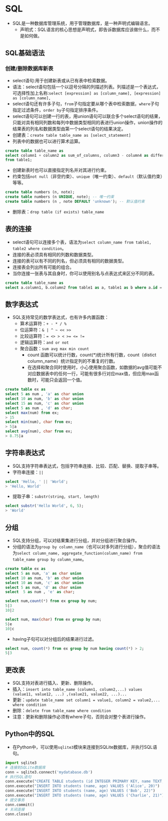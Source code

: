 # SQL
- SQL是一种数据库管理系统，用于管理数据库，是一种声明式编辑语言。
  - 声明式：SQL语言的核心思想是声明式，即告诉数据库应该做什么，而不是如何做。
## SQL基础语法
### 创建/删除数据库新表
- select语句:用于创建新表或从已有表中检索数据。
- 语法：select语句包括一个以逗号分隔的列描述列表。列描述是一个表达式，可选择性加上名称:`select [expression] as [column_name], [expression] as [column_name],  `
- select语句还有许多子句，`from`子句指定要从哪个表中检索数据，`where`子句指定过滤条件，`order by`子句指定排序条件。
- select语句可以创建一行的表，用union语句可以联合多个select语句的结果，只能对具有相同列数和每列中数据类型相同的表进行union操作，union操作的结果表的列名和数据类型由第一个select语句的结果决定。
- 创建表：`create table table_name as [select_statement]`
- 列表中的数据也可以进行算术运算。
```sql
create table table_name as
select column1 + column2 as sum_of_columns, column3 - column4 as difference
from table1;
```
- 创建新表时也可以直接指定列名并对其进行约束。
- 约束包括`not null`（非空约束）、`unique`（唯一约束）、`default`（默认值约束）等等。
```sql
create table numbers (n, note);
create table numbers (n UNIQUE, note); -- 唯一约束
create table numbers (n , note DEFAULT 'unknown'); -- 默认值约束
```
- 删除表：`drop table (if exists) table_name `
## 表的连接
- select语句可以连接多个表，语法为`select column_name from table1, table2 where condition`。
- 连接的表必须具有相同的列数和数据类型。
- 连接的表可以有不同的列名，但必须具有相同的数据类型。
- 连接表会列出所有可能的组合。
- 当你连接一张表与其自身时，你可以使用别名与点表达式来区分不同的表。
```sql   
create table table_name as
select a.column1, b.column2 from table1 as a, table1 as b where a.id = b.id;
```
## 数字表达式
- SQL支持常见的数学表达式，也有许多内置函数：
  - 算术运算符：`+ - * / %`
  - 位运算符：`& | ^ ~ << >>`
  - 比较运算符：`= <> > < >= <= !=`
  - 逻辑运算符：`and or not`
  - 聚合函数：`sum avg max min count`
     - count 函数可以统计行数，count(*)统计所有行数，count（distict column_name）统计指定列的不重复的行数。
     - 在选择和聚合同时使用时，小心使用聚合函数，如数据的avg值可能不对应数据表中的任何一行，可能有很多行对应max值，但应用max函数时，可能只会返回一个值。
```sql
create table ex as
select 5 as num , 'a' as char union
select 10 as num, 'b' as char union
select 15 as num, 'c' as char union
select 5 as num , 'd' as char;
select max(num) from ex;
> 15
select min(num), char from ex;
> 5|a
select avg(num), char from ex;
> 8.75|a
```

## 字符串表达式
- SQL支持字符串表达式，包括字符串连接、比较、匹配、替换、提取子串等。
- 字符串连接：`||`
```sql
select 'Hello, ' || 'World';
> 'Hello, World'
```
- 提取子串：`substr(string, start, length)`
```sql
select substr('Hello World', 6, 5);
> 'World'
```
## 分组
- SQL支持分组，可以对结果集进行分组，并对分组进行聚合操作。
- 分组的语法为`group by column_name`（也可以对多列进行分组），聚合的语法为`select column_name, aggregate_function(column_name) from table_name group by column_name`。
```sql
create table ex as
select 5 as num, 'a' as char union
select 10 as num, 'b' as char union
select 10 as num, 'c' as char union
select 5 as num, 'd' as char union
select  5 as num , 'e' as char;

select num,count(*) from ex group by num;
5|3
10|2

select num, max(char) from ex group by num;
5|e
10|c
```
- having子句可以对分组后的结果进行过滤。
```sql
select num, count(*) from ex group by num having count(*) > 2;
5|3
```
## 更改表
- SQL支持对表进行插入、更新、删除操作。
- 插入：`insert into table_name (column1, column2,...) values (value11, value12, ...) ,(value21, value22, ...)...`
- 更新：`update table_name set column1 = value1, column2 = value2,... where condition`
- 删除：`delete from table_name where condition`
- 注意：更新和删除操作必须有where子句，否则会对整个表进行操作。
## Python中的SQL
- 在Python中，可以使用`sqlite3`模块来连接到SQLite数据库，并执行SQL语句。
```python
import sqlite3
# 连接到SQLite数据库
conn = sqlite3.connect('mydatabase.db')
# 执行SQL语句
conn.execute("CREATE TABLE students (id INTEGER PRIMARY KEY, name TEXT, age INTEGER)")
conn.execute("INSERT INTO students (name, age) VALUES ('Alice', 20)")
conn.execute("INSERT INTO students (name, age) VALUES ('Bob', 22)")
conn.execute("INSERT INTO students (name, age) VALUES ('Charlie', 21)")
# 提交事务
conn.commit()
# 关闭连接
conn.close()
```